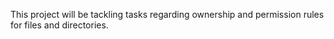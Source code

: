 This project will be tackling tasks regarding ownership and permission rules for files and directories.